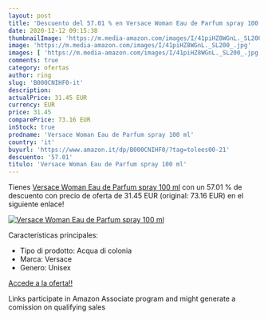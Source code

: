 ```yaml
---
layout: post
title: 'Descuento del 57.01 % en Versace Woman Eau de Parfum spray 100 ml'
date: 2020-12-12 09:15:38
thumbnailImage: 'https://m.media-amazon.com/images/I/41piHZ8WGnL._SL200_.jpg'
image: 'https://m.media-amazon.com/images/I/41piHZ8WGnL._SL200_.jpg'
images: [ 'https://m.media-amazon.com/images/I/41piHZ8WGnL._SL200_.jpg' ]
comments: true
category: ofertas
author: ring
slug: 'B000CNIHF0-it'
description:
actualPrice: 31.45 EUR
currency: EUR
price: 31.45
comparePrice: 73.16 EUR
inStock: true
prodname: 'Versace Woman Eau de Parfum spray 100 ml'
country: 'it'
buyurl: 'https://www.amazon.it/dp/B000CNIHF0/?tag=tolees00-21'
descuento: '57.01'
titulo: 'Versace Woman Eau de Parfum spray 100 ml'
---
```


Tienes [Versace Woman Eau de Parfum spray 100 ml](https://www.amazon.it/dp/B000CNIHF0/?tag=tolees00-21) con un 57.01 % de descuento con precio de oferta de 31.45 EUR (original: 73.16 EUR) en el siguiente enlace!

[![Versace Woman Eau de Parfum spray 100 ml](https://m.media-amazon.com/images/I/41piHZ8WGnL._SL200_.jpg)](https://www.amazon.it/dp/B000CNIHF0/?tag=tolees00-21)

Características principales:

- Tipo di prodotto: Acqua di colonia
- Marca: Versace
- Genero: Unisex

[Accede a la oferta!!](https://www.amazon.it/dp/B000CNIHF0/?tag=tolees00-21)

Links participate in Amazon Associate program and might generate a comission on qualifying sales


